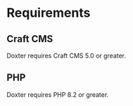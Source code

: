 # Requirements

## Craft CMS
Doxter requires Craft CMS 5.0 or greater.

## PHP
Doxter requires PHP 8.2 or greater.
